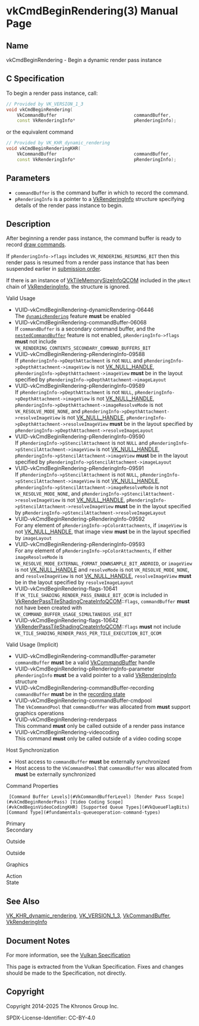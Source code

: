 # vkCmdBeginRendering(3) Manual Page

## Name

vkCmdBeginRendering - Begin a dynamic render pass instance



## [](#_c_specification)C Specification

To begin a render pass instance, call:

```c++
// Provided by VK_VERSION_1_3
void vkCmdBeginRendering(
    VkCommandBuffer                             commandBuffer,
    const VkRenderingInfo*                      pRenderingInfo);
```

or the equivalent command

```c++
// Provided by VK_KHR_dynamic_rendering
void vkCmdBeginRenderingKHR(
    VkCommandBuffer                             commandBuffer,
    const VkRenderingInfo*                      pRenderingInfo);
```

## [](#_parameters)Parameters

- `commandBuffer` is the command buffer in which to record the command.
- `pRenderingInfo` is a pointer to a [VkRenderingInfo](https://registry.khronos.org/vulkan/specs/latest/man/html/VkRenderingInfo.html) structure specifying details of the render pass instance to begin.

## [](#_description)Description

After beginning a render pass instance, the command buffer is ready to record [draw commands](https://registry.khronos.org/vulkan/specs/latest/html/vkspec.html#drawing).

If `pRenderingInfo->flags` includes `VK_RENDERING_RESUMING_BIT` then this render pass is resumed from a render pass instance that has been suspended earlier in [submission order](https://registry.khronos.org/vulkan/specs/latest/html/vkspec.html#synchronization-submission-order).

If there is an instance of [VkTileMemorySizeInfoQCOM](https://registry.khronos.org/vulkan/specs/latest/man/html/VkTileMemorySizeInfoQCOM.html) included in the `pNext` chain of [VkRenderingInfo](https://registry.khronos.org/vulkan/specs/latest/man/html/VkRenderingInfo.html), the structure is ignored.

Valid Usage

- [](#VUID-vkCmdBeginRendering-dynamicRendering-06446)VUID-vkCmdBeginRendering-dynamicRendering-06446  
  The [`dynamicRendering`](https://registry.khronos.org/vulkan/specs/latest/html/vkspec.html#features-dynamicRendering) feature **must** be enabled
- [](#VUID-vkCmdBeginRendering-commandBuffer-06068)VUID-vkCmdBeginRendering-commandBuffer-06068  
  If `commandBuffer` is a secondary command buffer, and the [`nestedCommandBuffer`](https://registry.khronos.org/vulkan/specs/latest/html/vkspec.html#features-nestedCommandBuffer) feature is not enabled, `pRenderingInfo->flags` **must** not include `VK_RENDERING_CONTENTS_SECONDARY_COMMAND_BUFFERS_BIT`
- [](#VUID-vkCmdBeginRendering-pRenderingInfo-09588)VUID-vkCmdBeginRendering-pRenderingInfo-09588  
  If `pRenderingInfo->pDepthAttachment` is not `NULL` and `pRenderingInfo->pDepthAttachment->imageView` is not [VK\_NULL\_HANDLE](https://registry.khronos.org/vulkan/specs/latest/man/html/VK_NULL_HANDLE.html), `pRenderingInfo->pDepthAttachment->imageView` **must** be in the layout specified by `pRenderingInfo->pDepthAttachment->imageLayout`
- [](#VUID-vkCmdBeginRendering-pRenderingInfo-09589)VUID-vkCmdBeginRendering-pRenderingInfo-09589  
  If `pRenderingInfo->pDepthAttachment` is not `NULL`, `pRenderingInfo->pDepthAttachment->imageView` is not [VK\_NULL\_HANDLE](https://registry.khronos.org/vulkan/specs/latest/man/html/VK_NULL_HANDLE.html), `pRenderingInfo->pDepthAttachment->imageResolveMode` is not `VK_RESOLVE_MODE_NONE`, and `pRenderingInfo->pDepthAttachment->resolveImageView` is not [VK\_NULL\_HANDLE](https://registry.khronos.org/vulkan/specs/latest/man/html/VK_NULL_HANDLE.html), `pRenderingInfo->pDepthAttachment->resolveImageView` **must** be in the layout specified by `pRenderingInfo->pDepthAttachment->resolveImageLayout`
- [](#VUID-vkCmdBeginRendering-pRenderingInfo-09590)VUID-vkCmdBeginRendering-pRenderingInfo-09590  
  If `pRenderingInfo->pStencilAttachment` is not `NULL` and `pRenderingInfo->pStencilAttachment->imageView` is not [VK\_NULL\_HANDLE](https://registry.khronos.org/vulkan/specs/latest/man/html/VK_NULL_HANDLE.html), `pRenderingInfo->pStencilAttachment->imageView` **must** be in the layout specified by `pRenderingInfo->pStencilAttachment->imageLayout`
- [](#VUID-vkCmdBeginRendering-pRenderingInfo-09591)VUID-vkCmdBeginRendering-pRenderingInfo-09591  
  If `pRenderingInfo->pStencilAttachment` is not `NULL`, `pRenderingInfo->pStencilAttachment->imageView` is not [VK\_NULL\_HANDLE](https://registry.khronos.org/vulkan/specs/latest/man/html/VK_NULL_HANDLE.html), `pRenderingInfo->pStencilAttachment->imageResolveMode` is not `VK_RESOLVE_MODE_NONE`, and `pRenderingInfo->pStencilAttachment->resolveImageView` is not [VK\_NULL\_HANDLE](https://registry.khronos.org/vulkan/specs/latest/man/html/VK_NULL_HANDLE.html), `pRenderingInfo->pStencilAttachment->resolveImageView` **must** be in the layout specified by `pRenderingInfo->pStencilAttachment->resolveImageLayout`
- [](#VUID-vkCmdBeginRendering-pRenderingInfo-09592)VUID-vkCmdBeginRendering-pRenderingInfo-09592  
  For any element of `pRenderingInfo->pColorAttachments`, if `imageView` is not [VK\_NULL\_HANDLE](https://registry.khronos.org/vulkan/specs/latest/man/html/VK_NULL_HANDLE.html), that image view **must** be in the layout specified by `imageLayout`
- [](#VUID-vkCmdBeginRendering-pRenderingInfo-09593)VUID-vkCmdBeginRendering-pRenderingInfo-09593  
  For any element of `pRenderingInfo->pColorAttachments`, if either `imageResolveMode` is `VK_RESOLVE_MODE_EXTERNAL_FORMAT_DOWNSAMPLE_BIT_ANDROID`, or `imageView` is not [VK\_NULL\_HANDLE](https://registry.khronos.org/vulkan/specs/latest/man/html/VK_NULL_HANDLE.html) and `resolveMode` is not `VK_RESOLVE_MODE_NONE`, and `resolveImageView` is not [VK\_NULL\_HANDLE](https://registry.khronos.org/vulkan/specs/latest/man/html/VK_NULL_HANDLE.html), `resolveImageView` **must** be in the layout specified by `resolveImageLayout`
- [](#VUID-vkCmdBeginRendering-flags-10641)VUID-vkCmdBeginRendering-flags-10641  
  If `VK_TILE_SHADING_RENDER_PASS_ENABLE_BIT_QCOM` is included in [VkRenderPassTileShadingCreateInfoQCOM](https://registry.khronos.org/vulkan/specs/latest/man/html/VkRenderPassTileShadingCreateInfoQCOM.html)::`flags`, `commandBuffer` **must** not have been created with `VK_COMMAND_BUFFER_USAGE_SIMULTANEOUS_USE_BIT`
- [](#VUID-vkCmdBeginRendering-flags-10642)VUID-vkCmdBeginRendering-flags-10642  
  [VkRenderPassTileShadingCreateInfoQCOM](https://registry.khronos.org/vulkan/specs/latest/man/html/VkRenderPassTileShadingCreateInfoQCOM.html)::`flags` **must** not include `VK_TILE_SHADING_RENDER_PASS_PER_TILE_EXECUTION_BIT_QCOM`

Valid Usage (Implicit)

- [](#VUID-vkCmdBeginRendering-commandBuffer-parameter)VUID-vkCmdBeginRendering-commandBuffer-parameter  
  `commandBuffer` **must** be a valid [VkCommandBuffer](https://registry.khronos.org/vulkan/specs/latest/man/html/VkCommandBuffer.html) handle
- [](#VUID-vkCmdBeginRendering-pRenderingInfo-parameter)VUID-vkCmdBeginRendering-pRenderingInfo-parameter  
  `pRenderingInfo` **must** be a valid pointer to a valid [VkRenderingInfo](https://registry.khronos.org/vulkan/specs/latest/man/html/VkRenderingInfo.html) structure
- [](#VUID-vkCmdBeginRendering-commandBuffer-recording)VUID-vkCmdBeginRendering-commandBuffer-recording  
  `commandBuffer` **must** be in the [recording state](#commandbuffers-lifecycle)
- [](#VUID-vkCmdBeginRendering-commandBuffer-cmdpool)VUID-vkCmdBeginRendering-commandBuffer-cmdpool  
  The `VkCommandPool` that `commandBuffer` was allocated from **must** support graphics operations
- [](#VUID-vkCmdBeginRendering-renderpass)VUID-vkCmdBeginRendering-renderpass  
  This command **must** only be called outside of a render pass instance
- [](#VUID-vkCmdBeginRendering-videocoding)VUID-vkCmdBeginRendering-videocoding  
  This command **must** only be called outside of a video coding scope

Host Synchronization

- Host access to `commandBuffer` **must** be externally synchronized
- Host access to the `VkCommandPool` that `commandBuffer` was allocated from **must** be externally synchronized

Command Properties

     [Command Buffer Levels](#VkCommandBufferLevel) [Render Pass Scope](#vkCmdBeginRenderPass) [Video Coding Scope](#vkCmdBeginVideoCodingKHR) [Supported Queue Types](#VkQueueFlagBits) [Command Type](#fundamentals-queueoperation-command-types)

Primary  
Secondary

Outside

Outside

Graphics

Action  
State

## [](#_see_also)See Also

[VK\_KHR\_dynamic\_rendering](https://registry.khronos.org/vulkan/specs/latest/man/html/VK_KHR_dynamic_rendering.html), [VK\_VERSION\_1\_3](https://registry.khronos.org/vulkan/specs/latest/man/html/VK_VERSION_1_3.html), [VkCommandBuffer](https://registry.khronos.org/vulkan/specs/latest/man/html/VkCommandBuffer.html), [VkRenderingInfo](https://registry.khronos.org/vulkan/specs/latest/man/html/VkRenderingInfo.html)

## [](#_document_notes)Document Notes

For more information, see the [Vulkan Specification](https://registry.khronos.org/vulkan/specs/latest/html/vkspec.html#vkCmdBeginRendering)

This page is extracted from the Vulkan Specification. Fixes and changes should be made to the Specification, not directly.

## [](#_copyright)Copyright

Copyright 2014-2025 The Khronos Group Inc.

SPDX-License-Identifier: CC-BY-4.0